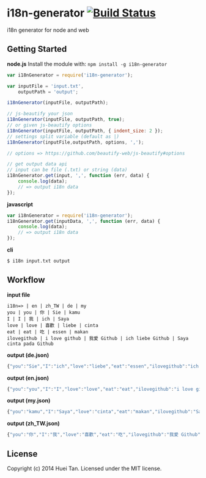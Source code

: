 # i18n-generator [![Build Status](https://secure.travis-ci.org/huei90/i18n-generator.png?branch=master)](http://travis-ci.org/huei90/i18n-generator)

i18n generator for node and web

## Getting Started

**node.js**
Install the module with: `npm install -g i18n-generator`

```javascript
var i18nGenerator = require('i18n-generator');

var inputFile = 'input.txt',
    outputPath = 'output';

i18nGenerator(inputFile, outputPath);

// js-beautify your json
i18nGenerator(inputFile, outputPath, true);
// or given js-beautify options
i18nGenerator(inputFile, outputPath, { indent_size: 2 });
// settings split variable (default as |)
i18nGenerator(inputFile,outputPath, options, ',');

// options => https://github.com/beautify-web/js-beautify#options

// get output data api
// input can be file (.txt) or string (data)
i18nGenerator.get(input, ',', function (err, data) {
    console.log(data);
    // => output i18n data
});
```

**javascript**
```js
var i18nGenerator = require('i18n-generator');
i18nGenerator.get(inputData, ',', function (err, data) {
    console.log(data);
    // => output i18n data
});
```

**cli**
```bash
$ i18n input.txt output
```

## Workflow

**input file**
```
i18n=> | en | zh_TW | de | my
you | you | 你 | Sie | kamu
I | I | 我 | ich | Saya
love | love | 喜歡 | liebe | cinta
eat | eat | 吃 | essen | makan
ilovegithub | i love github | 我愛 Github | ich liebe Github | Saya cinta pada Github
```

**output (de.json)**
```js
{"you":"Sie","I":"ich","love":"liebe","eat":"essen","ilovegithub":"ich liebe Github"}
```
**output (en.json)**
```js
{"you":"you","I":"I","love":"love","eat":"eat","ilovegithub":"i love github"}
```
**output (my.json)**
```js
{"you":"kamu","I":"Saya","love":"cinta","eat":"makan","ilovegithub":"Saya cinta pada Github"}
```
**output (zh_TW.json)**
```js
{"you":"你","I":"我","love":"喜歡","eat":"吃","ilovegithub":"我愛 Github"}
```

## License
Copyright (c) 2014 Huei Tan. Licensed under the MIT license.
